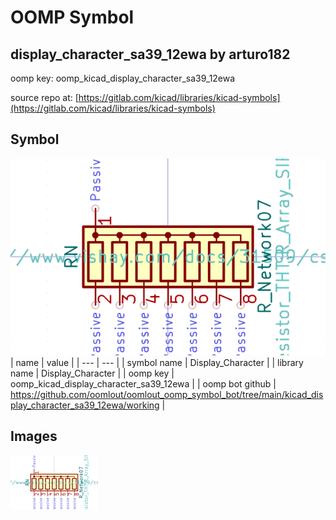 # OOMP Symbol  
## display_character_sa39_12ewa  by arturo182  
  
oomp key: oomp_kicad_display_character_sa39_12ewa  
  
source repo at: [https://gitlab.com/kicad/libraries/kicad-symbols](https://gitlab.com/kicad/libraries/kicad-symbols)  
## Symbol  
  
[![working.png](working_600.png)](working.png)  
| name | value | 
| --- | --- | 
| symbol name | Display_Character | 
| library name | Display_Character | 
| oomp key | oomp_kicad_display_character_sa39_12ewa | 
| oomp bot github | https://github.com/oomlout/oomlout_oomp_symbol_bot/tree/main/kicad_display_character_sa39_12ewa/working | 
## Images  
  
[![working.png](working_140.png)](working.png)  
